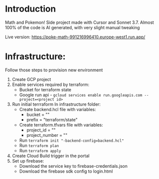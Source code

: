 # Introduction

Math and Pokemon!
Side project made with Cursor and Sonnet 3.7. Almost 100% of the code is AI generated, with very slight manual tweaking

Live version: https://poke-math-991216996410.europe-west1.run.app/

# Infrastructure:

Follow those steps to provision new environment

1. Create GCP project
2. Enable services required by terraform:
   - Bucket for terraform state
   - Google run api - `gcloud services enable run.googleapis.com --project=<project id>`
3. Run initial terrraform
   In infrastructure folder:
   - Create backend.hcl file with variables:
     - bucket = "<bucket name>"
     - prefix = "terraform/state"
   - Create terraform.tfvars file with variables:
     - project_id      = "<project id>"
     - project_number  = "<project number>"
   - Run `terraform init "-backend-config=backend.hcl"`
   - Run `terraform plan`
   - Run `terraform apply`
4. Create Cloud Build trigger in the portal
5. Set up firebase:
   - Download the service key to firebase-credentials.json
   - Download the firebase sdk config to login.html
